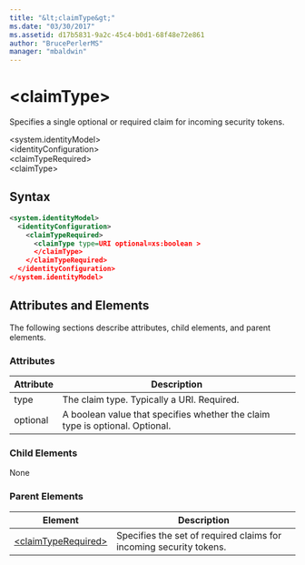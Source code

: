```yaml
---
title: "&lt;claimType&gt;"
ms.date: "03/30/2017"
ms.assetid: d17b5831-9a2c-45c4-b0d1-68f48e72e861
author: "BrucePerlerMS"
manager: "mbaldwin"
---
```

# &lt;claimType&gt;
Specifies a single optional or required claim for incoming security tokens.  

 \<system.identityModel>  
\<identityConfiguration>  
\<claimTypeRequired>  
\<claimType>  

## Syntax  

```xml  
<system.identityModel>  
  <identityConfiguration>  
    <claimTypeRequired>  
      <claimType type=URI optional=xs:boolean >  
      </claimType>  
    </claimTypeRequired>  
  </identityConfiguration>  
</system.identityModel>  
```  

## Attributes and Elements  
 The following sections describe attributes, child elements, and parent elements.  

### Attributes  


|Attribute|Description|  
|---------------|-----------------|  
|type|The claim type. Typically a URI. Required.|  
|optional|A boolean value that specifies whether the claim type is optional. Optional.|  

### Child Elements  
 None  

### Parent Elements  


|                                                              Element                                                              |                            Description                             |
|-----------------------------------------------------------------------------------------------------------------------------------|--------------------------------------------------------------------|
| [\<claimTypeRequired>](../../../../../docs/framework/configure-apps/file-schema/windows-identity-foundation/claimtyperequired.md) | Specifies the set of required claims for incoming security tokens. |

